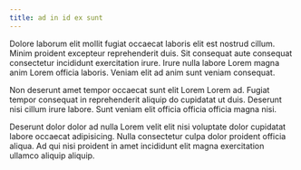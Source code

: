 ```yaml
---
title: ad in id ex sunt
---
```


Dolore laborum elit mollit fugiat occaecat laboris elit est nostrud cillum. Minim proident excepteur reprehenderit duis. Sit consequat aute consequat consectetur incididunt exercitation irure. Irure nulla labore Lorem magna anim Lorem officia laboris. Veniam elit ad anim sunt veniam consequat.

Non deserunt amet tempor occaecat sunt elit Lorem Lorem ad. Fugiat tempor consequat in reprehenderit aliquip do cupidatat ut duis. Deserunt nisi cillum irure labore. Sunt veniam elit officia officia officia magna nisi.

Deserunt dolor dolor ad nulla Lorem velit elit nisi voluptate dolor cupidatat labore occaecat adipisicing. Nulla consectetur culpa dolor proident officia aliqua. Ad qui nisi proident in amet incididunt elit magna exercitation ullamco aliquip aliquip.